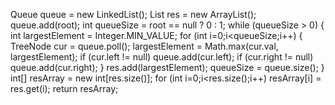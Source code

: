 Queue<TreeNode> queue = new LinkedList<TreeNode>();
List<Integer> res = new ArrayList<Integer>();
queue.add(root);
int queueSize = root == null ? 0 : 1;
while (queueSize > 0) {
int largestElement = Integer.MIN_VALUE;
for (int i=0;i<queueSize;i++) {
TreeNode cur = queue.poll();
largestElement = Math.max(cur.val, largestElement);
if (cur.left != null) queue.add(cur.left);
if (cur.right != null) queue.add(cur.right);
}
res.add(largestElement);
queueSize = queue.size();
}
int[] resArray = new int[res.size()];
for (int i=0;i<res.size();i++) resArray[i] = res.get(i);
return resArray;